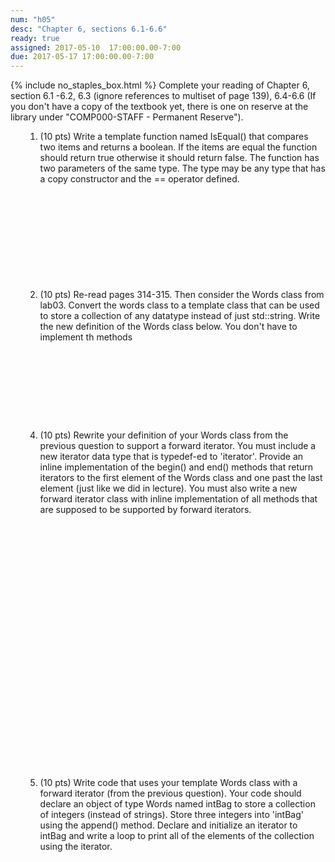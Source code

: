 ```yaml
---
num: "h05"
desc: "Chapter 6, sections 6.1-6.6"
ready: true
assigned: 2017-05-10  17:00:00.00-7:00
due: 2017-05-17 17:00:00.00-7:00
---
```

{% include no_staples_box.html %}
Complete your reading of Chapter 6, section 6.1 -6.2, 6.3 (ignore references to multiset of page 139), 6.4-6.6   (If you don't have a copy of the textbook yet, there is one on reserve at the library under "COMP000-STAFF - Permanent Reserve").

<ol markdown="1">

1. (10 pts) Write a template function named IsEqual() that compares two items and returns a boolean. If the items are equal the function should return true otherwise it should return false. The function has two parameters of the same type. The type may be any type that has a copy constructor and the == operator defined.
<div style="margin-bottom:12em"></div>

2. (10 pts) Re-read pages 314-315. Then consider the Words class from lab03. Convert the words class to a template class that can be used to store a collection of any datatype instead of just std::string. Write the new definition of the Words class below. You don't have to implement th methods
<div style="margin-bottom:10em"></div>


<div class="pagebreak"></div>


4. (10 pts) Rewrite your definition of your Words class from the previous question to support a forward iterator. You must include a new iterator data type that is typedef-ed to 'iterator'. Provide an inline implementation of the begin() and end() methods that return iterators to the first element of the Words class and one past the last element (just like we did in lecture). You must also write a new forward iterator class with inline implementation of all methods that are supposed to be supported by forward iterators.  
<div style="margin-bottom:30em"></div>


5. (10 pts) Write code that uses your template Words class with a forward iterator (from the previous question). Your code should declare an object of type Words named intBag to store a collection of integers (instead of strings). Store three integers into 'intBag' using the append() method. Declare and initialize an iterator to intBag  and write a loop to print all of the elements of the collection using the iterator. 
<div style="margin-bottom:10em"></div>
</ol>